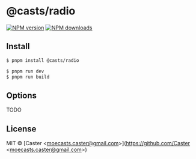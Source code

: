 # @casts/radio

[![NPM version](https://img.shields.io/npm/v/@casts/radio.svg?style=flat)](https://npmjs.org/package/@casts/radio)
[![NPM downloads](http://img.shields.io/npm/dm/@casts/radio.svg?style=flat)](https://npmjs.org/package/@casts/radio)

## Install

```bash
$ pnpm install @casts/radio
```

```bash
$ pnpm run dev
$ pnpm run build
```

## Options

TODO

## License

MIT © [Caster &lt;moecasts.caster@gmail.com&gt;](https://github.com/Caster &lt;moecasts.caster@gmail.com&gt;)
